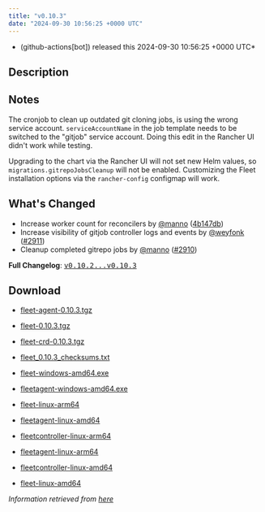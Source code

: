 ```yaml
---
title: "v0.10.3"
date: "2024-09-30 10:56:25 +0000 UTC"
---
```



* (github-actions[bot]) released this 2024-09-30 10:56:25 +0000 UTC*



## Description


<h2>Notes</h2>
<p>The cronjob to clean up outdated git cloning jobs, is using the wrong service account. <code>serviceAccountName</code> in the job template needs to be switched to the "gitjob" service account. Doing this edit in the Rancher UI didn't work while testing.</p>
<p>Upgrading to the chart via the Rancher UI will not set new  Helm values, so <code>migrations.gitrepoJobsCleanup</code> will not be enabled. Customizing the Fleet installation options via the <code>rancher-config</code> configmap will work.</p>
<h2>What's Changed</h2>
<ul>
<li>Increase worker count for reconcilers  by <a class="user-mention notranslate" data-hovercard-type="user" data-hovercard-url="/users/manno/hovercard" data-octo-click="hovercard-link-click" data-octo-dimensions="link_type:self" href="https://github.com/manno">@manno</a>  (<a href="https://github.com/rancher/fleet/commit/4b147db2ef644b012325dadd3c456cc781678374">4b147db</a>)</li>
<li>Increase visibility of gitjob controller logs and events by <a class="user-mention notranslate" data-hovercard-type="user" data-hovercard-url="/users/weyfonk/hovercard" data-octo-click="hovercard-link-click" data-octo-dimensions="link_type:self" href="https://github.com/weyfonk">@weyfonk</a>  (<a class="issue-link js-issue-link" data-error-text="Failed to load title" data-id="2553019503" data-permission-text="Title is private" data-url="https://github.com/rancher/fleet/issues/2911" data-hovercard-type="pull_request" data-hovercard-url="/rancher/fleet/pull/2911/hovercard" href="https://github.com/rancher/fleet/pull/2911">#2911</a>)</li>
<li>Cleanup completed gitrepo jobs by <a class="user-mention notranslate" data-hovercard-type="user" data-hovercard-url="/users/manno/hovercard" data-octo-click="hovercard-link-click" data-octo-dimensions="link_type:self" href="https://github.com/manno">@manno</a>  (<a class="issue-link js-issue-link" data-error-text="Failed to load title" data-id="2552873286" data-permission-text="Title is private" data-url="https://github.com/rancher/fleet/issues/2910" data-hovercard-type="pull_request" data-hovercard-url="/rancher/fleet/pull/2910/hovercard" href="https://github.com/rancher/fleet/pull/2910">#2910</a>)</li>
</ul>
<p><strong>Full Changelog</strong>: <a class="commit-link" href="https://github.com/rancher/fleet/compare/v0.10.2...v0.10.3"><tt>v0.10.2...v0.10.3</tt></a></p>



## Download


* [fleet-agent-0.10.3.tgz](https://github.com/rancher/fleet/releases/download/v0.10.3/fleet-agent-0.10.3.tgz)

* [fleet-0.10.3.tgz](https://github.com/rancher/fleet/releases/download/v0.10.3/fleet-0.10.3.tgz)

* [fleet-crd-0.10.3.tgz](https://github.com/rancher/fleet/releases/download/v0.10.3/fleet-crd-0.10.3.tgz)

* [fleet_0.10.3_checksums.txt](https://github.com/rancher/fleet/releases/download/v0.10.3/fleet_0.10.3_checksums.txt)

* [fleet-windows-amd64.exe](https://github.com/rancher/fleet/releases/download/v0.10.3/fleet-windows-amd64.exe)

* [fleetagent-windows-amd64.exe](https://github.com/rancher/fleet/releases/download/v0.10.3/fleetagent-windows-amd64.exe)

* [fleet-linux-arm64](https://github.com/rancher/fleet/releases/download/v0.10.3/fleet-linux-arm64)

* [fleetagent-linux-amd64](https://github.com/rancher/fleet/releases/download/v0.10.3/fleetagent-linux-amd64)

* [fleetcontroller-linux-arm64](https://github.com/rancher/fleet/releases/download/v0.10.3/fleetcontroller-linux-arm64)

* [fleetagent-linux-arm64](https://github.com/rancher/fleet/releases/download/v0.10.3/fleetagent-linux-arm64)

* [fleetcontroller-linux-amd64](https://github.com/rancher/fleet/releases/download/v0.10.3/fleetcontroller-linux-amd64)

* [fleet-linux-amd64](https://github.com/rancher/fleet/releases/download/v0.10.3/fleet-linux-amd64)




*Information retrieved from [here](https://github.com/rancher/fleet/releases/tag/v0.10.3)*

